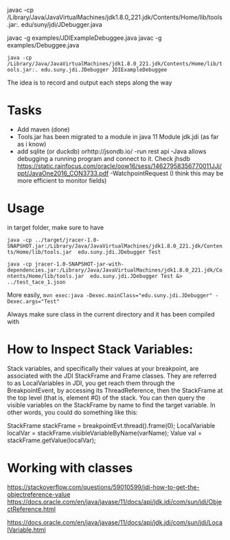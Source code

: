


 javac  -cp /Library/Java/JavaVirtualMachines/jdk1.8.0_221.jdk/Contents/Home/lib/tools.jar:. edu/suny/jdi/JDebugger.java


 javac  -g examples/JDIExampleDebuggee.java
 javac  -g examples/Debuggee.java

`
java -cp /Library/Java/JavaVirtualMachines/jdk1.8.0_221.jdk/Contents/Home/lib/tools.jar:. edu.suny.jdi.JDebugger JDIExampleDebuggee
`

The idea is to record and output each steps along the way


# Tasks
- Add maven (done)
- Tools.jar has been migrated to a module in java 11 Module jdk.jdi (as far as i know)
- add sqlite (or duckdb) orhttp://jsondb.io/
-run rest api 
-Java allows debugging a running program and connect to it. Check jhsdb https://static.rainfocus.com/oracle/oow16/sess/14627958356770011JJj/ppt/JavaOne2016_CON3733.pdf
-WatchpointRequest (I think this may be more efficient to monitor fields)

# Usage

in target folder, make sure to have 


`
java -cp ../target/jracer-1.0-SNAPSHOT.jar:/Library/Java/JavaVirtualMachines/jdk1.8.0_221.jdk/Contents/Home/lib/tools.jar  edu.suny.jdi.JDebugger Test
`

`
 java -cp jracer-1.0-SNAPSHOT-jar-with-dependencies.jar:/Library/Java/JavaVirtualMachines/jdk1.8.0_221.jdk/Contents/Home/lib/tools.jar  edu.suny.jdi.JDebugger Test &> ../test_tace_1.json
 `

More easily,
`
mvn exec:java -Dexec.mainClass="edu.suny.jdi.JDebugger" -Dexec.args="Test"
`

Always make sure class in the current directory and it has been compiled with 




 

# How to Inspect Stack Variables:

Stack variables, and specifically their values at your breakpoint, are associated with the JDI StackFrame and Frame classes. They are referred to as LocalVariables in JDI, you get reach them through the BreakpointEvent, by accessing its ThreadReference, then the StackFrame at the top level (that is, element #0) of the stack. You can then query the visible variables on the StackFrame by name to find the target variable. In other words, you could do something like this:

 StackFrame stackFrame = breakpointEvt.thread().frame(0);
 LocalVariable localVar = stackFrame.visibleVariableByName(varName);
 Value val = stackFrame.getValue(localVar);

# Working with classes

https://stackoverflow.com/questions/59010599/jdi-how-to-get-the-objectreference-value
https://docs.oracle.com/en/java/javase/11/docs/api/jdk.jdi/com/sun/jdi/ObjectReference.html


https://docs.oracle.com/en/java/javase/11/docs/api/jdk.jdi/com/sun/jdi/LocalVariable.html

